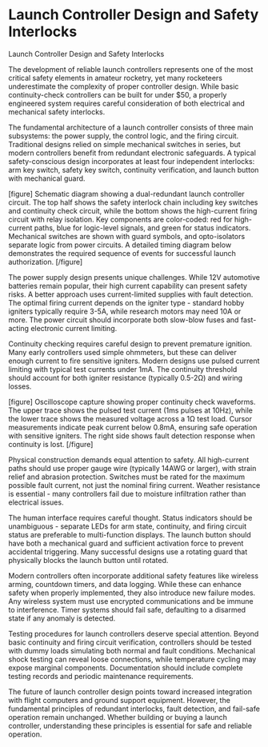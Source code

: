 # Launch Controller Design and Safety Interlocks

Launch Controller Design and Safety Interlocks

The development of reliable launch controllers represents one of the most critical safety elements in amateur rocketry, yet many rocketeers underestimate the complexity of proper controller design. While basic continuity-check controllers can be built for under $50, a properly engineered system requires careful consideration of both electrical and mechanical safety interlocks.

The fundamental architecture of a launch controller consists of three main subsystems: the power supply, the control logic, and the firing circuit. Traditional designs relied on simple mechanical switches in series, but modern controllers benefit from redundant electronic safeguards. A typical safety-conscious design incorporates at least four independent interlocks: arm key switch, safety key switch, continuity verification, and launch button with mechanical guard.

[figure]
Schematic diagram showing a dual-redundant launch controller circuit. The top half shows the safety interlock chain including key switches and continuity check circuit, while the bottom shows the high-current firing circuit with relay isolation. Key components are color-coded: red for high-current paths, blue for logic-level signals, and green for status indicators. Mechanical switches are shown with guard symbols, and opto-isolators separate logic from power circuits. A detailed timing diagram below demonstrates the required sequence of events for successful launch authorization.
[/figure]

The power supply design presents unique challenges. While 12V automotive batteries remain popular, their high current capability can present safety risks. A better approach uses current-limited supplies with fault detection. The optimal firing current depends on the igniter type - standard hobby igniters typically require 3-5A, while research motors may need 10A or more. The power circuit should incorporate both slow-blow fuses and fast-acting electronic current limiting.

Continuity checking requires careful design to prevent premature ignition. Many early controllers used simple ohmmeters, but these can deliver enough current to fire sensitive igniters. Modern designs use pulsed current limiting with typical test currents under 1mA. The continuity threshold should account for both igniter resistance (typically 0.5-2Ω) and wiring losses.

[figure]
Oscilloscope capture showing proper continuity check waveforms. The upper trace shows the pulsed test current (1ms pulses at 10Hz), while the lower trace shows the measured voltage across a 1Ω test load. Cursor measurements indicate peak current below 0.8mA, ensuring safe operation with sensitive igniters. The right side shows fault detection response when continuity is lost.
[/figure]

Physical construction demands equal attention to safety. All high-current paths should use proper gauge wire (typically 14AWG or larger), with strain relief and abrasion protection. Switches must be rated for the maximum possible fault current, not just the nominal firing current. Weather resistance is essential - many controllers fail due to moisture infiltration rather than electrical issues.

The human interface requires careful thought. Status indicators should be unambiguous - separate LEDs for arm state, continuity, and firing circuit status are preferable to multi-function displays. The launch button should have both a mechanical guard and sufficient activation force to prevent accidental triggering. Many successful designs use a rotating guard that physically blocks the launch button until rotated.

Modern controllers often incorporate additional safety features like wireless arming, countdown timers, and data logging. While these can enhance safety when properly implemented, they also introduce new failure modes. Any wireless system must use encrypted communications and be immune to interference. Timer systems should fail safe, defaulting to a disarmed state if any anomaly is detected.

Testing procedures for launch controllers deserve special attention. Beyond basic continuity and firing circuit verification, controllers should be tested with dummy loads simulating both normal and fault conditions. Mechanical shock testing can reveal loose connections, while temperature cycling may expose marginal components. Documentation should include complete testing records and periodic maintenance requirements.

The future of launch controller design points toward increased integration with flight computers and ground support equipment. However, the fundamental principles of redundant interlocks, fault detection, and fail-safe operation remain unchanged. Whether building or buying a launch controller, understanding these principles is essential for safe and reliable operation.